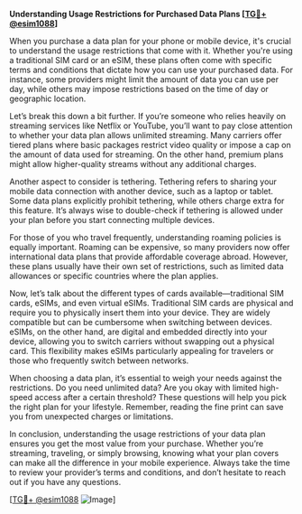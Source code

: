 **Understanding Usage Restrictions for Purchased Data Plans [[TG💪+ @esim1088](https://t.me/s/esim1088)]**

When you purchase a data plan for your phone or mobile device, it's crucial to understand the usage restrictions that come with it. Whether you're using a traditional SIM card or an eSIM, these plans often come with specific terms and conditions that dictate how you can use your purchased data. For instance, some providers might limit the amount of data you can use per day, while others may impose restrictions based on the time of day or geographic location.

Let’s break this down a bit further. If you’re someone who relies heavily on streaming services like Netflix or YouTube, you’ll want to pay close attention to whether your data plan allows unlimited streaming. Many carriers offer tiered plans where basic packages restrict video quality or impose a cap on the amount of data used for streaming. On the other hand, premium plans might allow higher-quality streams without any additional charges.

Another aspect to consider is tethering. Tethering refers to sharing your mobile data connection with another device, such as a laptop or tablet. Some data plans explicitly prohibit tethering, while others charge extra for this feature. It’s always wise to double-check if tethering is allowed under your plan before you start connecting multiple devices.

For those of you who travel frequently, understanding roaming policies is equally important. Roaming can be expensive, so many providers now offer international data plans that provide affordable coverage abroad. However, these plans usually have their own set of restrictions, such as limited data allowances or specific countries where the plan applies.

Now, let’s talk about the different types of cards available—traditional SIM cards, eSIMs, and even virtual eSIMs. Traditional SIM cards are physical and require you to physically insert them into your device. They are widely compatible but can be cumbersome when switching between devices. eSIMs, on the other hand, are digital and embedded directly into your device, allowing you to switch carriers without swapping out a physical card. This flexibility makes eSIMs particularly appealing for travelers or those who frequently switch between networks.

When choosing a data plan, it’s essential to weigh your needs against the restrictions. Do you need unlimited data? Are you okay with limited high-speed access after a certain threshold? These questions will help you pick the right plan for your lifestyle. Remember, reading the fine print can save you from unexpected charges or limitations.

In conclusion, understanding the usage restrictions of your data plan ensures you get the most value from your purchase. Whether you’re streaming, traveling, or simply browsing, knowing what your plan covers can make all the difference in your mobile experience. Always take the time to review your provider’s terms and conditions, and don’t hesitate to reach out if you have any questions. 

[[TG💪+ @esim1088](https://t.me/s/esim1088) ![Image](https://i.postimg.cc/Y0z9fWf4/image.png)]